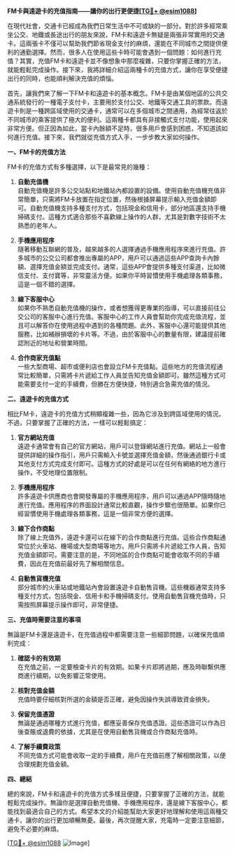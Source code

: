 **FM卡與遠遊卡的充值指南——讓你的出行更便捷[[TG💪+ @esim1088](https://t.me/s/esim1088)]**

在現代社會，交通卡已經成為我們日常生活中不可或缺的一部分。對於許多經常乘坐公交、地鐵或長途出行的朋友來說，FM卡和遠遊卡無疑是兩張非常實用的交通卡。這兩張卡不僅可以幫助我們節省現金支付的麻煩，還能在不同城市之間提供便利的通勤選擇。然而，很多人在使用這些卡時可能會遇到一個問題：如何進行充值？其實，充值FM卡和遠遊卡並不像想象中那麼複雜，只要你掌握正確的方法，就能輕鬆完成操作。接下來，我將詳細介紹這兩種卡的充值方式，讓你在享受便捷出行的同時，也能順利解決充值的煩惱。

首先，讓我們來了解一下FM卡和遠遊卡的基本概念。FM卡是由某個地區的公共交通系統發行的一種電子支付卡，主要用於支付公交、地鐵等交通工具的票款。而遠遊卡則是一種跨區域使用的交通卡，通常可以在多個城市之間通用，為經常往返於不同城市的乘客提供了極大的便利。這兩種卡都具有非接觸式支付功能，使用起來非常方便。但正因為如此，當卡內餘額不足時，很多用戶會感到困惑，不知道該如何進行充值。接下來，我們就從充值方式入手，一步步教大家如何操作。

**一、FM卡的充值方法**

FM卡的充值方式有多種選擇，以下是最常見的幾種：

1. **自動充值機**  
自動充值機是許多公交站點和地鐵站內都設置的設備。使用自動充值機充值非常簡單，只需將FM卡放置在指定位置，然後根據屏幕提示輸入充值金額即可。自動充值機支持多種支付方式，包括現金和信用卡，部分地區還支持手機掃碼支付。這種方式適合那些不喜歡線上操作的人群，尤其是對數字技術不太熟悉的老年人。

2. **手機應用程序**  
隨著移動互聯網的普及，越來越多的人選擇通過手機應用程序來進行充值。許多城市的公交公司都會推出專屬的APP，用戶可以通過這些APP查詢卡內餘額、選擇充值金額並完成支付。通常，這些APP會提供多種支付渠道，比如微信支付、支付寶等，非常靈活方便。如果你平時習慣使用手機處理各類事務，這是一個不錯的選擇。

3. **線下客服中心**  
如果你不熟悉自動充值機的操作，或者想獲得更專業的指導，可以直接前往公交公司的客服中心進行充值。客服中心的工作人員會幫助你完成充值流程，並且可以解答你在使用過程中遇到的各種問題。此外，客服中心還可能提供其他服務，比如補辦損壞的卡片等。不過，由於客服中心的數量有限，建議提前確認附近的地址和營業時間。

4. **合作商家充值點**  
一些大型商場、超市或便利店也會設立FM卡充值點。這些地方的充值流程通常比較簡單，只需將卡片遞給工作人員並告知充值金額即可。雖然這種方式可能需要支付一定的手續費，但勝在方便快捷，特別適合急需充值的情況。

**二、遠遊卡的充值方式**

相比FM卡，遠遊卡的充值方式稍顯複雜一些，因為它涉及到跨區域使用的情況。不過，只要掌握了正確的方法，一樣可以輕鬆搞定：

1. **官方網站充值**  
遠遊卡通常會有自己的官方網站，用戶可以登錄網站進行充值。網站上一般會提供詳細的操作指引，用戶只需輸入卡號並選擇充值金額，然後通過銀行卡或其他支付方式完成支付即可。這種方式的好處是可以在任何有網絡的地方進行操作，不受地理位置限制。

2. **手機應用程序**  
許多遠遊卡供應商也會開發專屬的手機應用程序，用戶可以通過APP隨時隨地進行充值。應用程序的界面設計通常比較直觀，操作步驟也很簡單。如果你已經習慣使用手機處理各類事務，這是一個非常方便的選擇。

3. **線下合作商點**  
除了線上充值外，遠遊卡還可以在線下的合作商點進行充值。這些合作商點通常位於火車站、機場或大型商場等地方。用戶只需將卡片遞給工作人員，告知充值金額即可。需要注意的是，不同地區的合作商點可能會收取不同的手續費，因此在充值前最好先了解相關信息。

4. **自動售貨機充值**  
部分城市的火車站或地鐵站內會設置遠遊卡自動售貨機。這些機器通常支持多種支付方式，包括現金、信用卡和手機掃碼支付。使用自動售貨機充值時，只需按照屏幕提示操作即可，非常便捷。

**三、充值時需要注意的事項**

無論是FM卡還是遠遊卡，在充值過程中都需要注意一些細節問題，以確保充值順利完成：

1. **確認卡的有效期**  
在充值之前，一定要檢查卡片的有效期。如果卡片即將過期，應及時聯繫供應商進行續期，以免影響正常使用。

2. **核對充值金額**  
充值時要仔細核對所選的金額是否正確，避免因操作失誤導致資金損失。

3. **保留充值憑證**  
無論是通過哪種方式進行充值，都應妥善保存充值憑證。這些憑證可以作為日後查賬或退費的依據，尤其是在使用自動售貨機或合作商點充值時。

4. **了解手續費政策**  
不同充值方式可能會收取一定的手續費，用戶在充值前應了解相關政策，以便合理規劃充值金額。

**四、總結**

總的來說，FM卡和遠遊卡的充值方式多樣且便捷，只要掌握了正確的方法，就能輕鬆完成操作。無論你是選擇自動充值機、手機應用程序，還是線下客服中心，都能找到最適合自己的方式。希望本文的介紹能幫助大家更好地理解和使用這兩種交通卡，讓你的出行更加順暢無憂。最後，再次提醒大家，充電時一定要注意細節，避免不必要的麻煩。

[[TG💪+ @esim1088](https://t.me/s/esim1088) ![Image](https://i.postimg.cc/4NQfJmqS/Snipaste-2025-05-13-00-14-12.png)]